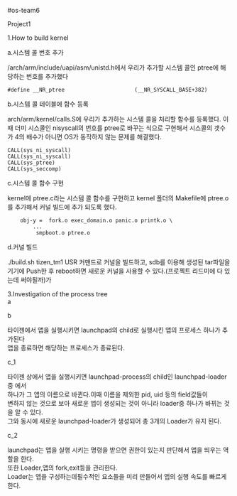 #os-team6

Project1

1.How to build kernel

a.시스템 콜 번호 추가

/arch/arm/include/uapi/asm/unistd.h에서 우리가 추가할 시스템 콜인 ptree에 해당하는 번호를 추가했다

```
#define __NR_ptree                      (__NR_SYSCALL_BASE+382) 
```
b.시스템 콜 테이블에 함수 등록

arch/arm/kernel/calls.S에 우리가 추가하는 시스템 콜을 처리할 함수를 등록했다.
이 때 더미 시스콜인 nisyscall의 번호를 ptree로 바꾸는 식으로 구현해서 시스콜의 갯수가 4의 배수가 아니면
OS가 동작하지 않는 문제를 해결했다. 
```
CALL(sys_ni_syscall)		
CALL(sys_ni_syscall)		
CALL(sys_ptree)
CALL(sys_seccomp)
```

c.시스템 콜 함수 구현

kernel에 ptree.c라는 시스템 콜 함수를 구현하고 kernel 폴더의 Makefile에 ptree.o를 추가해서 커널
빌드에 추가 되도록 했다.

```
	obj-y =  fork.o exec_domain.o panic.o printk.o \
		...
		 smpboot.o ptree.o
```
d.커널 빌드

./build.sh tizen_tm1 USR 커맨드로 커널을 빌드하고, sdb를 이용해 생성된 tar파일을 기기에 Push한 후
reboot하면 새로운 커널을 사용할 수 있다.(프로젝트 리드미에 다 있는데 써야될까)가

3.Investigation of the process tree		 
 a
 
 b
 
 타이젠에서 앱을 실행시키면 launchpad의 child로 실행시킨 앱의 프로세스 하나가 추가된다 		
 앱을 종료하면 해당하는 프로세스가 종료된다.		
 				
 c_1
 
 타이젠 상에서 앱을 실행시키면 launchpad-process의 child인 launchpad-loader중 에서		
 하나가 그 앱의 이름으로 바뀐다.이때 이름을 제외한 pid, uid 등의 field값들이		
 변하지 않는 것으로 보아 새로운 앱이 생성되는 것이 아니라 loader중 하나가 바뀌는 것을 알 수 있다.		
 그와 동시에 새로운 launchpad-loader가 생성되어 총 3개의 Loader가 유지 된다.		
 				
 c_2
 
launchpad는 앱을 실행 시키는 명령을 받으면 권한이 있는지 판단해서 앱을 띄우는 역할을 한다.		
또한 Loader,앱의 fork,exit등을 관리한다. 		
Loader는 앱을 구성하는데필수적인 요소들을 미리 만들어서 앱의 실행 속도를 빠르게 한다.

